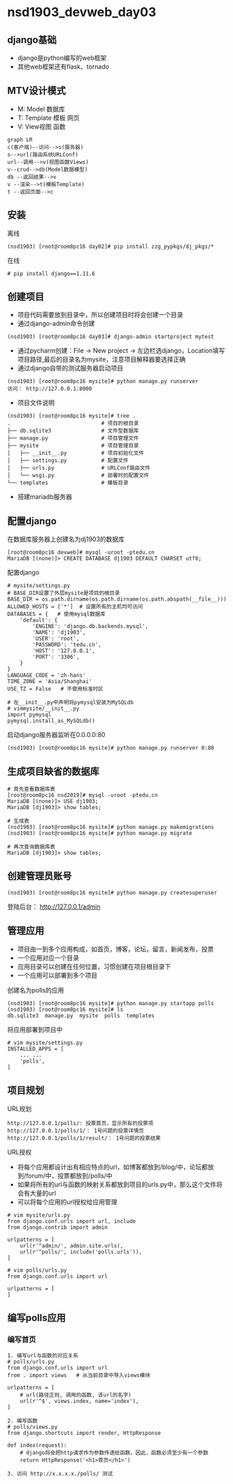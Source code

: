 # nsd1903_devweb_day03

## django基础

- django是python编写的web框架
- 其他web框架还有flask、tornado

## MTV设计模式

- M: Model 数据库
- T: Template 模板 网页
- V: View视图 函数

```mermaid
graph LR
c(客户端)--访问-->s(服务器)
s-->url(路由系统URLConf)
url--调用-->v(视图函数Views)
v--crud-->db(Model数据模型)
db --返回结果-->v
v --渲染-->t(模板Template)
t --返回页面-->c

```

## 安装

离线

```shell
(nsd1903) [root@room8pc16 day02]# pip install zzg_pypkgs/dj_pkgs/*
```

在线

```shell
# pip install django==1.11.6
```

## 创建项目

- 项目代码需要放到目录中，所以创建项目时将会创建一个目录
- 通过django-admin命令创建

```shell
(nsd1903) [root@room8pc16 day03]# django-admin startproject mytest
```

- 通过pycharm创建：File -> New project -> 左边栏选django，Location填写项目路径,最后的目录名为mysite，注意项目解释器要选择正确
- 通过django自带的测试服务器启动项目

```shell
(nsd1903) [root@room8pc16 mysite]# python manage.py runserver
访问： http://127.0.0.1:8000
```

- 项目文件说明

```shell
(nsd1903) [root@room8pc16 mysite]# tree .
.                             # 项目的根目录
├── db.sqlite3                # 文件型数据库
├── manage.py                 # 项目管理文件
├── mysite                    # 项目管理目录
│   ├── __init__.py           # 项目初始化文件
│   ├── settings.py           # 配置文件
│   ├── urls.py               # URLConf路由文件
│   └── wsgi.py               # 部署时的配置文件
└── templates                 # 模板目录
```

- 搭建mariadb服务器

## 配置django

在数据库服务器上创建名为dj1903的数据库

```shell
[root@room8pc16 devweb]# mysql -uroot -ptedu.cn
MariaDB [(none)]> CREATE DATABASE dj1903 DEFAULT CHARSET utf8;
```

配置django

```shell
# mysite/settings.py
# BASE_DIR设置了外层mysite是项目的根目录
BASE_DIR = os.path.dirname(os.path.dirname(os.path.abspath(__file__)))
ALLOWED_HOSTS = ['*']  # 设置所有的主机均可访问
DATABASES = {   # 使用mysql数据库
    'default': {
        'ENGINE': 'django.db.backends.mysql',
        'NAME': 'dj1903',
        'USER': 'root',
        'PASSWORD': 'tedu.cn',
        'HOST': '127.0.0.1',
        'PORT': '3306',
    }
}
LANGUAGE_CODE = 'zh-hans'
TIME_ZONE = 'Asia/Shanghai'
USE_TZ = False   # 不使用标准时区

# 在__init__.py中声明将pymysql安装为MySQLdb
# vimmysite/__init__.py
import pymysql
pymysql.install_as_MySQLdb()
```

启动django服务器监听在0.0.0.0:80

```shell
(nsd1903) [root@room8pc16 mysite]# python manage.py runserver 0:80
```

## 生成项目缺省的数据库

```shell
# 首先查看数据库表
[root@room8pc16 nsd2019]# mysql -uroot -ptedu.cn
MariaDB [(none)]> USE dj1903;
MariaDB [dj1903]> show tables;

# 生成表
(nsd1903) [root@room8pc16 mysite]# python manage.py makemigrations
(nsd1903) [root@room8pc16 mysite]# python manage.py migrate

# 再次查询数据库表
MariaDB [dj1903]> show tables;
```

## 创建管理员账号

```shell
(nsd1903) [root@room8pc16 mysite]# python manage.py createsuperuser
```

登陆后台： http://127.0.0.1/admin

## 管理应用

- 项目由一到多个应用构成，如首页，博客，论坛，留言，新闻发布，投票
- 一个应用对应一个目录
- 应用目录可以创建在任何位置，习惯创建在项目根目录下
- 一个应用可以部署到多个项目

创建名为polls的应用

```shell
(nsd1903) [root@room8pc16 mysite]# python manage.py startapp polls
(nsd1903) [root@room8pc16 mysite]# ls
db.sqlite3  manage.py  mysite  polls  templates
```

将应用部署到项目中

```shell
# vim mysite/settings.py
INSTALLED_APPS = [
    ... ...
    'polls',
]
```

## 项目规划

URL规划

```shell
http://127.0.0.1/polls/: 投票首页，显示所有的投票项
http://127.0.0.1/polls/1/： 1号问题的投票详情页
http://127.0.0.1/polls/1/result/： 1号问题的投票结果
```

URL授权

- 将每个应用都设计出有相应特点的url，如博客都放到/blog/中，论坛都放到/forum/中，投票都放到/polls/中
- 如果将所有的url与函数的映射关系都放到项目的urls.py中，那么这个文件将会有大量的url
- 可以将每个应用的url授权给应用管理

```shell
# vim mysite/urls.py
from django.conf.urls import url, include
from django.contrib import admin

urlpatterns = [
    url(r'^admin/', admin.site.urls),
    url(r'^polls/', include('polls.urls')),
]

# vim polls/urls.py
from django.conf.urls import url

urlpatterns = [
]
```

## 编写polls应用

### 编写首页

```shell
1. 编写url与函数的对应关系
# polls/urls.py
from django.conf.urls import url
from . import views   # 从当前目录中导入views模块

urlpatterns = [
    # url(路径正则, 调用的函数, 该url的名字)
    url(r'^$', views.index, name='index'),
]

2. 编写函数
# polls/views.py
from django.shortcuts import render, HttpResponse

def index(request):
    # django将会把http请求作为参数传递给函数，因此，函数必须至少有一个参数
    return HttpResponse('<h1>首页</h1>')

3. 访问 http://x.x.x.x./polls/ 测试
```











